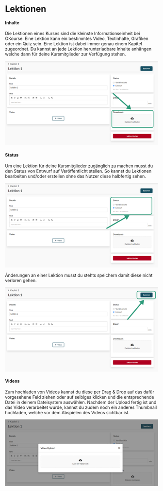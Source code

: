 # Lektionen

#### Inhalte

Die Lektionen eines Kurses sind die kleinste Informationseinheit bei OKourse. Eine Lektion kann ein bestimmtes Video, Textinhalte, Grafiken oder ein Quiz sein. Eine Lektion ist dabei immer genau einem Kapitel zugeordnet. Du kannst an jede Lektion herunterladbare Inhalte anhängen welche dann für deine Kursmitglieder zur Verfügung stehen.

![Page Downloads](../../assets/images/PageDownloads.png)

#### Status

Um eine Lektion für deine Kursmitglieder zugänglich zu machen musst du den Status von Entwurf auf Veröffentlicht stellen. So kannst du Lektionen bearbeiten und/oder erstellen ohne das Nutzer diese halbfertig sehen.


![Page Status](../../assets/images/PageStatus.png)

Änderungen an einer Lektion musst du stehts speichern damit diese nicht verloren gehen.

![Page Save](../../assets/images/PageSave.png)

#### Videos

Zum hochladen von Videos kannst du diese per Drag & Drop auf das dafür vorgesehene Feld ziehen oder auf selbiges klicken und die entsprechende Datei in deinem Dateisystem auswählen. Nachdem der Upload fertig ist und das Video verarbeitet wurde, kannst du zudem noch ein anderes Thumbnail hochladen, welche vor dem Abspielen des Videos sichtbar ist.

![Page Video](../../assets/images/PageVideo.png)
